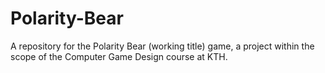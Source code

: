 Polarity-Bear
=============

A repository for the Polarity Bear (working title) game, a project within the scope of the Computer Game Design course at KTH.
